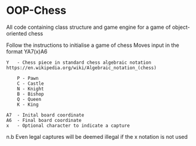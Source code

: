# OOP-Chess
All code containing class structure and game engine for a game of object-oriented chess

Follow the instructions to initialise a game of chess
Moves input in the format YA7(x)A6

    Y   - Chess piece in standard chess algebraic notation https://en.wikipedia.org/wiki/Algebraic_notation_(chess)
  
        P - Pawn
        C - Castle
        N - Knight
        B - Bishop
        Q - Queen
        K - King
  
    A7  - Inital board coordinate
    A6  - Final board coordinate
    x   - Optional character to indicate a capture
  
n.b Even legal captures will be deemed illegal if the x notation is not used

